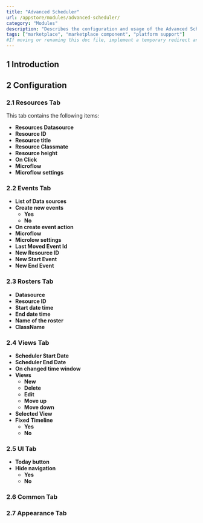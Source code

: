```yaml
---
title: "Advanced Scheduler"
url: /appstore/modules/advanced-scheduler/
category: "Modules"
description: "Describes the configuration and usage of the Advanced Scheduler module, which is available in the Mendix Marketplace."
tags: ["marketplace", "marketplace component", "platform support"]
#If moving or renaming this doc file, implement a temporary redirect and let the respective team know they should update the URL in the product. See Mapping to Products for more details. 
---
```


## 1 Introduction

## 2 Configuration

### 2.1 Resources Tab

This tab contains the following items:

* **Resources Datasource**
* **Resource ID**
* **Resource title**
* **Resource Classmate**
* **Resource height**
* **On Click**
* **Microflow**
* **Microflow settings**

### 2.2 Events Tab

* **List of Data sources**
* **Create new events**
  * **Yes**
  * **No**
* **On create event action**
* **Microflow**
* **Microlow settings**
* **Last Moved Event Id**
* **New Resource ID**
* **New Start Event**
* **New End Event**

### 2.3 Rosters Tab

* **Datasource**
* **Resource ID**
* **Start date time**
* **End date time**
* **Name of the roster**
* **ClassName**

### 2.4 Views Tab

* **Scheduler Start Date**
* **Scheduler End Date**
* **On changed time window**
* **Views**
  * **New**
  * **Delete**
  * **Edit**
  * **Move up**
  * **Move down**
* **Selected View**
* **Fixed Timeline**
  * **Yes**
  * **No**

### 2.5 UI Tab

* **Today button**
* **Hide navigation**
  * **Yes**
  * **No**

### 2.6 Common Tab

### 2.7 Appearance Tab



